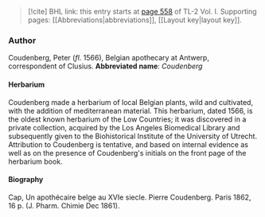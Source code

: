 > [!cite] BHL link: this entry starts at [page 558](https://www.biodiversitylibrary.org/page/33120689) of TL-2 Vol. I.
> Supporting pages: [[Abbreviations|abbreviations]], [[Layout key|layout key]].

### Author

Coudenberg, Peter (*fl*. 1566), Belgian apothecary at Antwerp, correspondent of Clusius. 
**Abbreviated name**: *Coudenberg*

#### Herbarium

Coudenberg made a herbarium of local Belgian plants, wild and cultivated, with the addition of mediterranean material. This herbarium, dated 1566, is the oldest known herbarium of the Low Countries; it was discovered in a private collection, acquired by the Los Angeles Biomedical Library and subsequently given to the Biohistorical Institute of the University of Utrecht. Attribution to Coudenberg is tentative, and based on internal evidence as well as on the presence of Coudenberg's initials on the front page of the herbarium book.

#### Biography

Cap, Un apothécaire belge au XVIe siecle. Pierre Coudenberg. Paris 1862, 16 p. (J. Pharm. Chimie Dec 1861).

